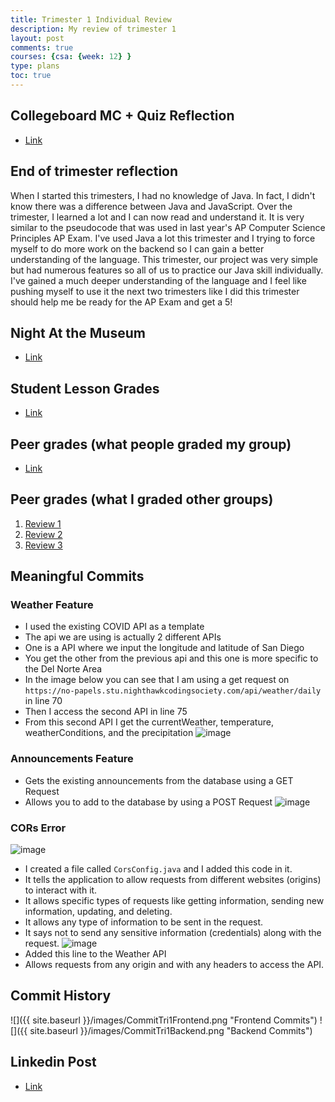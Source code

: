 ```yaml
---
title: Trimester 1 Individual Review
description: My review of trimester 1
layout: post
comments: true
courses: {csa: {week: 12} }
type: plans
toc: true
---
```


## Collegeboard MC + Quiz Reflection
- [Link](https://soham360.github.io/APCSA//2023/11/05/MCQ2014-Reflection.html)
 
## End of trimester reflection
When I started this trimesters, I had no knowledge of Java. In fact, I didn't know there was a difference between Java and JavaScript. Over the trimester, I learned a lot and I can now read and understand it. It is very similar to the pseudocode that was used in last year's AP Computer Science Principles AP Exam. I've used Java a lot this trimester and I trying to force myself to do more work on the backend so I can gain a better understanding of the language. This trimester, our project was very simple but had numerous features so all of us to practice our Java skill individually. I've gained a much deeper understanding of the language and I feel like pushing myself to use it the next two trimesters like I did this trimester should help me be ready for the AP Exam and get a 5!

## Night At the Museum
- [Link](https://soham360.github.io/APCSA//2023/11/02/Night-At-The-Museum-Tri-1.html)

## Student Lesson Grades
- [Link](https://github.com/Soham360/APCSA/issues/5)

## Peer grades (what people graded my group)
- [Link](https://github.com/Soham360/sturdy-fiesta/issues/12#issuecomment-1792951045)

## Peer grades (what I graded other groups)
1. [Review 1](https://github.com/tuckergol/PassionProject7/issues/3#issuecomment-1792007044)
2. [Review 2](https://github.com/Cosmic-Carnage/Issues/issues/33#issuecomment-1792006424)
3. [Review 3](https://github.com/BobTheFarmer/VACTQ-Typing-Game/issues/10#issuecomment-1792006402)

## Meaningful Commits
### Weather Feature
- I used the existing COVID API as a template
- The api we are using is actually 2 different APIs
- One is a API where we input the longitude and latitude of San Diego
- You get the other from the previous api and this one is more specific to the Del Norte Area
- In the image below you can see that I am using a get request on `https://no-papels.stu.nighthawkcodingsociety.com/api/weather/daily` in line 70
- Then I access the second API in line 75
- From this second API I get the currentWeather, temperature, weatherConditions, and the precipitation
![image](https://github.com/Soham360/sturdy-fiesta/assets/111466950/c788fc48-6291-4543-8c37-807a8204b8ac)

### Announcements Feature
- Gets the existing announcements from the database using a GET Request
- Allows you to add to the database by using a POST Request
![image](https://github.com/Soham360/sturdy-fiesta/assets/111466950/5c911081-d72e-42a7-ab93-3abf952d3dca)

### CORs Error
![image](https://github.com/Soham360/sturdy-fiesta/assets/111466950/423350a1-13c7-4c01-9273-e39b85f143fb)
- I created a file called `CorsConfig.java` and I added this code in it. 
- It tells the application to allow requests from different websites (origins) to interact with it.
- It allows specific types of requests like getting information, sending new information, updating, and deleting.
- It allows any type of information to be sent in the request.
- It says not to send any sensitive information (credentials) along with the request.
![image](https://github.com/Soham360/sturdy-fiesta/assets/111466950/1aee2f39-5792-425e-8cd4-bc2bfad0f470)
- Added this line to the Weather API
- Allows requests from any origin and with any headers to access the API.

## Commit History

![]({{ site.baseurl }}/images/CommitTri1Frontend.png "Frontend Commits")
![]({{ site.baseurl }}/images/CommitTri1Backend.png "Backend Commits")

## Linkedin Post
- [Link](https://www.linkedin.com/feed/update/urn:li:activity:7127567401176485888/)